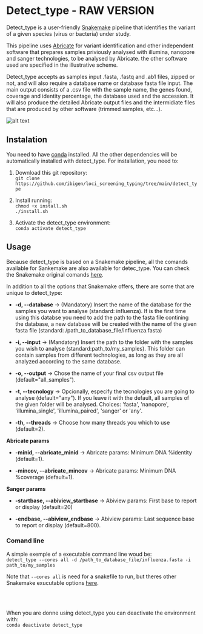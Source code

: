 # Detect_type - RAW VERSION


Detect_type is a user-friendly [Snakemake](https://snakemake.readthedocs.io/en/stable/index.html) pipeline that identifies the variant of a given species (virus or bacteria) under study.

This pipeline uses [Abricate](https://github.com/tseemann/abricate) for variant identification and other independent software that prepares samples priviously analysed with illumina, nanopore and sanger technologies, to be analysed by Abricate.
the other software used are specified in the illustrative scheme.

Detect_type accepts as samples input .fasta, .fastq and .ab1 files, zipped or not, and will also require a database name or database fasta file input. 
The main output consists of a .csv file with the sample name, the genes found, coverage and identity percentage, the database used and the accession.
It will also produce the detailed Abricate output files and the intermidiate files that are produced by other software (trimmed samples, etc...).


![alt text](https://github.com/ibigen/loci_screening_typing/blob/main/detect_type/images/Illustrative%20scheme.png.png)


## Instalation
You need to have  [conda](https://docs.conda.io/projects/conda/en/latest/user-guide/install/index.html) installed.
All the other dependencies will be automatically installed with detect_type.
For installation, you need to:

1. Download this git repository:<br>
`git clone https://github.com/ibigen/loci_screening_typing/tree/main/detect_type`

2. Install running:<br>
`chmod +x install.sh`<br>
`./install.sh`

3. Activate the detect_type environment:<br>
`conda activate detect_type`

## Usage
Because detect_type is based on a Snakemake pipeline, all the comands available for Sankemake are also 
available for detec_type. You can check the Snakemake original comands [here](https://snakemake.readthedocs.io/en/v5.1.4/executable.html).

In addition to all the options that Snakemake offers, there are some that are unique to detect_type:

   - **-d, --database** &rarr;  (Mandatory) Insert the name of the database for the samples you want to analyse (standard: influenza). If is the first time using this databse you need to add the path to the fasta file contining the database, a new database will be created with the name of the given fasta file (standard: /path_to_database_file/influenza.fasta)


   - **-i, --input**  &rarr; (Mandatory) Insert the path to the folder with the samples you wish to analyse (standard:path_to/my_samples). This folder can contain samples from different technologies, as long as they are all analyzed according to the same database.


   - **-o, --output**  &rarr; Chose the name of your final csv output file (default="all_samples").
 

   - **-t, --tecnology**  &rarr;  Opcionally, especify the tecnologies you are going to analyse (default="any"). If you leave it with the default, all samples of the given folder will be analysed. Choices: 'fasta', 'nanopore', 'illumina_single', 'illumina_paired', 'sanger' or 'any'.


   - **-th, --threads** &rarr; Choose how many threads you which to use (default=2).

**Abricate params**

   - **-minid, --abricate_minid** &rarr; Abricate params: Minimum DNA %identity (default=1).


   - **-mincov, --abricate_mincov** &rarr; Abricate params: Minimum DNA %coverage (default=1).

**Sanger params**

   - **-startbase, --abiview_startbase** &rarr; Abiview params: First base to report or display (default=20)


   - **-endbase, --abiview_endbase** &rarr; Abiview params: Last sequence base to report or display (default=800).


### Comand line

A simple exemple of a executable command line woud be:<br>
`detect_type --cores all -d /path_to_database_file/influenza.fasta -i path_to/my_samples`

Note that `--cores all` is need for a snakefile to run, but theres other Snakemake exucutable options  [here](https://snakemake.readthedocs.io/en/v5.1.4/executable.html).

<br>
<br>


When you are donne using detect_type you can deactivate the environment with:<br>
`conda deactivate detect_type`

